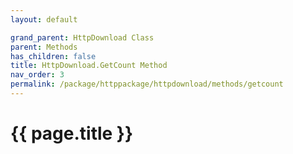 ```yaml
---
layout: default

grand_parent: HttpDownload Class
parent: Methods
has_children: false
title: HttpDownload.GetCount Method
nav_order: 3
permalink: /package/httppackage/httpdownload/methods/getcount
---
```

# {{ page.title }}